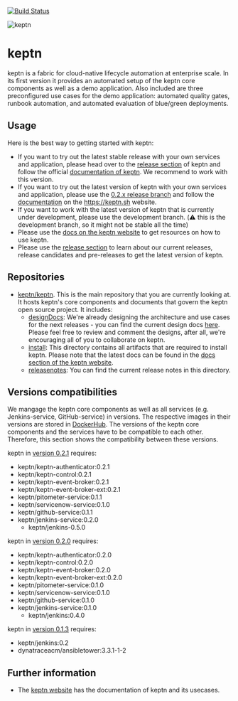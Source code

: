 [![Build Status](https://travis-ci.org/keptn/keptn.svg?branch=develop)](https://travis-ci.org/keptn/keptn)

![keptn](./assets/keptn.png)

# keptn
keptn is a fabric for cloud-native lifecycle automation at enterprise scale. In its first version it provides an automated setup of the keptn core components as well as a demo application. Also included are three preconfigured use cases for the demo application: automated quality gates, runbook automation, and automated evaluation of blue/green deployments.

## Usage

Here is the best way to getting started with keptn:
- If you want to try out the latest stable release with your own services and application, please head over to the [release section](https://github.com/keptn/keptn/releases) of keptn and follow the official [documentation of keptn](https://keptn.sh/docs). We recommend to work with this version.
- If you want to try out the latest version of keptn with your own services and application, please use the [0.2.x release branch](https://github.com/keptn/keptn/tree/release-0.2.x) and follow the [documentation](https://keptn.sh/docs/) on the https://keptn.sh website. 
- If you want to work with the latest version of keptn that is currently under development, please use the development branch. (:warning: this is the development branch, so it might not be stable all the time)
- Please use the [docs on the keptn website](https://keptn.sh/docs) to get resources on how to use keptn.
- Please use the [release section](https://github.com/keptn/keptn/releases) to learn about our current releases, release candidates and pre-releases to get the latest version of keptn.

## Repositories <a id="repos"></a>
* [keptn/keptn](README.md). This is the main repository that you are currently looking at. It hosts keptn's core components and documents that govern the keptn open source project. It includes:
    * [designDocs](./designDocs/): We're already designing the architecture and use cases for the next releases - you can find the current design docs [here](./designDocs). Please feel free to review and comment the designs, after all, we're encouraging all of you to collaborate on keptn.
    * [install](./install/): This directory contains all artifacts that are required to install keptn. Please note that the latest docs can be found in the [docs section of the keptn website](https://keptn.sh/docs).
    * [releasenotes](./releasenotes/): You can find the current release notes in this directory.

## Versions compatibilities
We mangage the keptn core components as well as all services (e.g. Jenkins-service, GitHub-service) in versions. The respective images in their versions are stored in [DockerHub](https://hub.docker.com/?namespace=keptn).
The versions of the keptn core components and the services have to be compatible to each other.
Therefore, this section shows the compatibility between these versions.

keptn in [version 0.2.1](https://github.com/keptn/keptn/releases/tag/0.2.1) requires:
- keptn/keptn-authenticator:0.2.1
- keptn/keptn-control:0.2.1
- keptn/keptn-event-broker:0.2.1
- keptn/keptn-event-broker-ext:0.2.1
- keptn/pitometer-service:0.1.1 
- keptn/servicenow-service:0.1.0
- keptn/github-service:0.1.1 
- keptn/jenkins-service:0.2.0
  - keptn/jenkins-0.5.0

keptn in [version 0.2.0](https://github.com/keptn/keptn/releases/tag/0.2.0) requires:
- keptn/keptn-authenticator:0.2.0
- keptn/keptn-control:0.2.0
- keptn/keptn-event-broker:0.2.0
- keptn/keptn-event-broker-ext:0.2.0
- keptn/pitometer-service:0.1.0
- keptn/servicenow-service:0.1.0
- keptn/github-service:0.1.0
- keptn/jenkins-service:0.1.0
    - keptn/jenkins:0.4.0

keptn in [version 0.1.3](https://github.com/keptn/keptn/tree/0.1.3) requires:
- keptn/jenkins:0.2
- dynatraceacm/ansibletower:3.3.1-1-2

## Further information
* The [keptn website](https://keptn.sh) has the documentation of keptn and its usecases.

